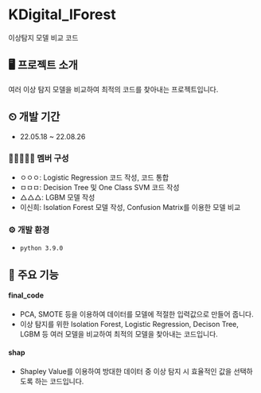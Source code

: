 # KDigital_IForest
이상탐지 모델 비교 코드

## 🖥 프로젝트 소개
여러 이상 탐지 모델을 비교하여 최적의 코드를 찾아내는 프로젝트입니다.  

## ⏲ 개발 기간
- 22.05.18 ~ 22.08.26

### 👨🏻‍🤝‍👨🏻 멤버 구성
- ㅇㅇㅇ: Logistic Regression 코드 작성, 코드 통합
- ㅁㅁㅁ: Decision Tree 및 One Class SVM 코드 작성
- △△△: LGBM 모델 작성
- 이신희: Isolation Forest 모델 작성, Confusion Matrix를 이용한 모델 비교

### ⚙ 개발 환경
- `python 3.9.0`

## 📌 주요 기능
#### final_code
- PCA, SMOTE 등을 이용하여 데이터를 모델에 적절한 입력값으로 만들어 줍니다.
- 이상 탐지를 위한 Isolation Forest, Logistic Regression, Decison Tree, LGBM 등 여러 모델을 비교하여 최적의 모델을 찾아내는 코드입니다.
#### shap
- Shapley Value를 이용하여 방대한 데이터 중 이상 탐지 시 효율적인 값을 선택하도록 하는 코드입니다.
